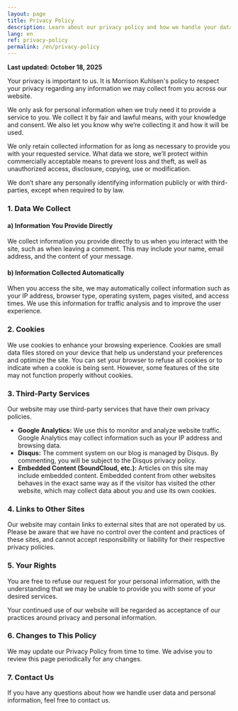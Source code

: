 ```yaml
---
layout: page
title: Privacy Policy
description: Learn about our privacy policy and how we handle your data.
lang: en
ref: privacy-policy
permalink: /en/privacy-policy
---
```


**Last updated: October 18, 2025**

Your privacy is important to us. It is Morrison Kuhlsen's policy to respect your privacy regarding any information we may collect from you across our website.

We only ask for personal information when we truly need it to provide a service to you. We collect it by fair and lawful means, with your knowledge and consent. We also let you know why we’re collecting it and how it will be used.

We only retain collected information for as long as necessary to provide you with your requested service. What data we store, we’ll protect within commercially acceptable means to prevent loss and theft, as well as unauthorized access, disclosure, copying, use or modification.

We don’t share any personally identifying information publicly or with third-parties, except when required to by law.

### 1. Data We Collect

#### a) Information You Provide Directly
We collect information you provide directly to us when you interact with the site, such as when leaving a comment. This may include your name, email address, and the content of your message.

#### b) Information Collected Automatically
When you access the site, we may automatically collect information such as your IP address, browser type, operating system, pages visited, and access times. We use this information for traffic analysis and to improve the user experience.

### 2. Cookies
We use cookies to enhance your browsing experience. Cookies are small data files stored on your device that help us understand your preferences and optimize the site. You can set your browser to refuse all cookies or to indicate when a cookie is being sent. However, some features of the site may not function properly without cookies.

### 3. Third-Party Services
Our website may use third-party services that have their own privacy policies.

*   **Google Analytics:** We use this to monitor and analyze website traffic. Google Analytics may collect information such as your IP address and browsing data.
*   **Disqus:** The comment system on our blog is managed by Disqus. By commenting, you will be subject to the Disqus privacy policy.
*   **Embedded Content (SoundCloud, etc.):** Articles on this site may include embedded content. Embedded content from other websites behaves in the exact same way as if the visitor has visited the other website, which may collect data about you and use its own cookies.

### 4. Links to Other Sites
Our website may contain links to external sites that are not operated by us. Please be aware that we have no control over the content and practices of these sites, and cannot accept responsibility or liability for their respective privacy policies.

### 5. Your Rights
You are free to refuse our request for your personal information, with the understanding that we may be unable to provide you with some of your desired services.

Your continued use of our website will be regarded as acceptance of our practices around privacy and personal information.

### 6. Changes to This Policy
We may update our Privacy Policy from time to time. We advise you to review this page periodically for any changes.

### 7. Contact Us
If you have any questions about how we handle user data and personal information, feel free to contact us.
